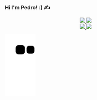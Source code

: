 ### Hi I'm Pedro! :) ✍️

<div align="center"> <!-- Imagens -->
  <a href="https://github.com/pecraveiro">
  <img height="180em" src="https://github-readme-stats.vercel.app/api?username=pecraveiro&show_icons=true&theme=graywhite&include_all_commits=true&count_private=true"/>
  <img height="180em" src="https://github-readme-stats.vercel.app/api/top-langs/?username=pecraveiro&layout=compact&langs_count=7&theme=graywhite"/>
</div>

<div align="center"> <!-- Imagens -->
  <a href="https://github.com/pecraveiro">
  <img height="180em" src="https://github-readme-stats.vercel.app/api?username=pecraveiro&show_icons=true&theme=apprentice&include_all_commits=true&count_private=true"/>
  <img height="180em" src="https://github-readme-stats.vercel.app/api/top-langs/?username=pecraveiro&layout=compact&langs_count=7&theme=apprentice"/>
</div>








<!--
**pecraveiro/pecraveiro** is a ✨ _special_ ✨ repository because its `README.md` (this file) appears on your GitHub profile.

Here are some ideas to get you started:

- 🔭 I’m currently working on ...
- 🌱 I’m currently learning ...
- 👯 I’m looking to collaborate on ...
- 🤔 I’m looking for help with ...
- 💬 Ask me about ...
- 📫 How to reach me: ...
- 😄 Pronouns: ...
- ⚡ Fun fact: ...
-->

![Snake animation](https://github.com/pecraveiro/pecraveiro/blob/output/github-contribution-grid-snake.svg)
